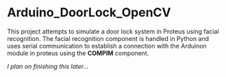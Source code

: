 # Arduino_DoorLock_OpenCV

This project attempts to simulate a door lock system in Proteus using facial recognition. The facial recognition component is handled in Python and uses serial communication
to establish a connection with the Arduinon module in proteus using the **COMPIM** component.

_I plan on finishing this later..._
